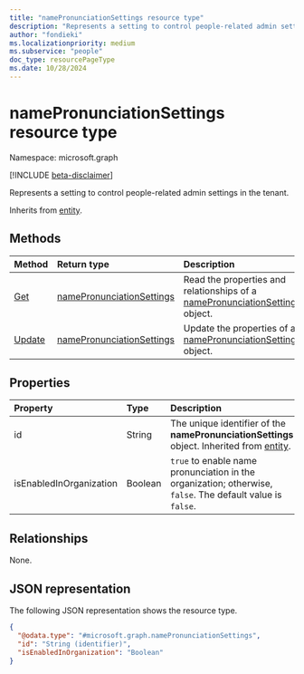 ```yaml
---
title: "namePronunciationSettings resource type"
description: "Represents a setting to control people-related admin settings in the tenant."
author: "fondieki"
ms.localizationpriority: medium
ms.subservice: "people"
doc_type: resourcePageType
ms.date: 10/28/2024
---
```


# namePronunciationSettings resource type

Namespace: microsoft.graph

[!INCLUDE [beta-disclaimer](../../includes/beta-disclaimer.md)]

Represents a setting to control people-related admin settings in the tenant.


Inherits from [entity](../resources/entity.md).

## Methods
|Method|Return type|Description|
|:---|:---|:---|
|[Get](../api/namepronunciationsettings-get.md)|[namePronunciationSettings](../resources/namepronunciationsettings.md)|Read the properties and relationships of a [namePronunciationSettings](../resources/namepronunciationsettings.md) object.|
|[Update](../api/namepronunciationsettings-update.md)|[namePronunciationSettings](../resources/namepronunciationsettings.md)|Update the properties of a [namePronunciationSettings](../resources/namepronunciationsettings.md) object.|

## Properties
|Property|Type|Description|
|:---|:---|:---|
|id|String|The unique identifier of the **namePronunciationSettings** object. Inherited from [entity](../resources/entity.md).|
|isEnabledInOrganization|Boolean| `true` to enable name pronunciation in the organization; otherwise, `false`. The default value is `false`.|

## Relationships
None.

## JSON representation
The following JSON representation shows the resource type.
<!-- {
  "blockType": "resource",
  "keyProperty": "id",
  "@odata.type": "microsoft.graph.namePronunciationSettings",
  "baseType": "microsoft.graph.entity",
  "openType": false
}
-->
``` json
{
  "@odata.type": "#microsoft.graph.namePronunciationSettings",
  "id": "String (identifier)",
  "isEnabledInOrganization": "Boolean"
}
```

